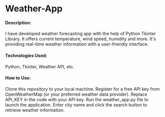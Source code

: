 # Weather-App
#### Description:
I have developed weather forecasting app with the help of Python Tkinter Library. It offers current temperature, wind speed, humidity and more. It's providing real-time weather information with a user-friendly interface.

#### Technologies Used:
Python, 
Tkinter, 
Weather API, etc.

#### How to Use:
Clone this repository to your local machine.
Register for a free API key from OpenWeatherMap (or your preferred weather data provider).
Replace API_KEY in the code with your API key.
Run the weather_app.py file to launch the application.
Enter city name and click the search button to retrieve weather information.
